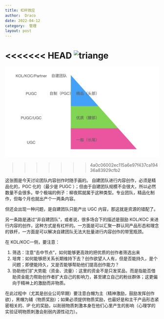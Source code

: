 ```yaml
---
title: 杠杆效应
author:  Draco
date: 2022-04-12
category:  管理
layout: post
---
```

<<<<<<< HEAD
![triange](/jekyll-gitbook/docs/assets/images/wecom-temp-a9e5e7fac0485245c78adf21f889b043.png)
=======
![triangle](https://github.com/Draco3000/jekyll-gitbook/blob/37d63d5356c35e759f05e6428f25bfe653328b40/docs/assets/images/wecom-temp-a9e5e7fac0485245c78adf21f889b043.png)
>>>>>>> 4a0c06002ec115a6e97f437ca19436a83929cfb2

这张图是今天讨论团队内容创作时随手画的。
自建团队进行内容创作，必须是精品化的，PGC 化的（最少是 PUGC ）；但由于自建团队规模不会很大，所以必然数量不会很多。举个极端的例子：柳夜熙就属于这种类型。专业团队，精品化制作，但每个月也就出产个一两条内容。

但还会出现一种问题，是自建团队只能产出 UGC 内容，那这就是资源的错配了。

另一条路是通过“非自建团队”，或者说，很多场合下的描述是鼓励 KOL/KOC 来进行内容的创作，这种方式是有杠杆的。一方面是可以汇聚一群认同产品形态和理念的铁杆，一方面是可以解决自建团队无法大批量进行内容创作的带宽瓶颈。

在 KOL/KOC一侧，要注意：
1. 筛选：注意“击中节点”，如何能够更高效的把优质的创作者筛选出来
2. 培育：如何能够把关系长期维持下去？创作欲望人人有，但是否能持久，是个问题；即便能持久，又是否能够帮助他们提高创作能力？
3. 协助他们扩大势能（资金、流量）：这里的资金不是只发奖品，而是指能否借助资金能力帮助创作者扩大自己的影响力，甚至建立自己的粉丝群体；这更偏向于精神上的激励而非物质。

在此过程中（尤其是创业公司早期）要注意白帽为主（精神激励，鼓励发挥创作欲），黑帽为辅（物质奖励）；如果必须提供物质奖励，也最好是和主干产品形态紧密相关的、IP 化的奖励，以削弱物质刺激本身在他们心里产生的影响（心理学的实验证明物质刺激会削弱内源性动力）。

